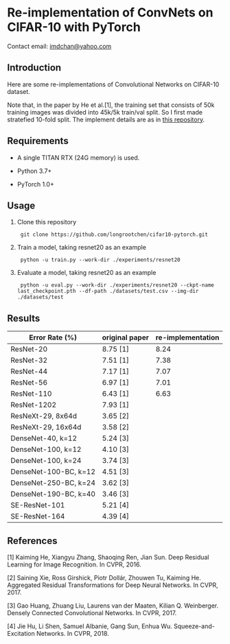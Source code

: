 # Re-implementation of ConvNets on CIFAR-10 with PyTorch

Contact email: imdchan@yahoo.com

## Introduction

Here are some re-implementations of Convolutional Networks on CIFAR-10 dataset.

Note that, in the paper by He et al.[1], the training set that consists of 50k training images was divided into 45k/5k train/val split. So I first made stratefied 10-fold split. The implement details are as in [this repository](https://github.com/longrootchen/stratefied-10-fold-cifar10).

## Requirements

- A single TITAN RTX (24G memory) is used.

- Python 3.7+

- PyTorch 1.0+

## Usage

1. Clone this repository

        git clone https://github.com/longrootchen/cifar10-pytorch.git

2. Train a model, taking resnet20 as an example

        python -u train.py --work-dir ./experiments/resnet20
        
3. Evaluate a model, taking resnet20 as an example

        python -u eval.py --work-dir ./experiments/resnet20 --ckpt-name last_checkpoint.pth --df-path ./datasets/test.csv --img-dir ./datasets/test
        
        
## Results

| Error Rate (%)  | original paper | re-implementation |
| ----- | ----- | ----- |
| ResNet-20 | 8.75 [1] | 8.24 |
| ResNet-32 | 7.51 [1] | 7.38 |
| ResNet-44 | 7.17 [1] | 7.07 |
| ResNet-56 | 6.97 [1] | 7.01 |
| ResNet-110 | 6.43 [1] | 6.63 |
| ResNet-1202 | 7.93 [1] |  |
| ResNeXt-29, 8x64d | 3.65 [2] |  |
| ResNeXt-29, 16x64d | 3.58 [2] |  |
| DenseNet-40, k=12 | 5.24 [3] |  |
| DenseNet-100, k=12 | 4.10 [3] |  |
| DenseNet-100, k=24 | 3.74 [3] |  |
| DenseNet-100-BC, k=12 | 4.51 [3] |  |
| DenseNet-250-BC, k=24 | 3.62 [3] |  |
| DenseNet-190-BC, k=40 | 3.46 [3] |  |
| SE-ResNet-101 | 5.21 [4] |  |
| SE-ResNet-164 | 4.39 [4] |  |

## References

[1] Kaiming He, Xiangyu Zhang, Shaoqing Ren, Jian Sun. Deep Residual Learning for Image Recognition. In CVPR, 2016.

[2] Saining Xie, Ross Girshick, Piotr Dollár, Zhouwen Tu, Kaiming He. Aggregated Residual Transformations for Deep Neural Networks. In CVPR, 2017.

[3] Gao Huang, Zhuang Liu, Laurens van der Maaten, Kilian Q. Weinberger. Densely Connected Convolutional Networks. In CVPR, 2017.

[4] Jie Hu, Li Shen, Samuel Albanie, Gang Sun, Enhua Wu. Squeeze-and-Excitation Networks. In CVPR, 2018.
